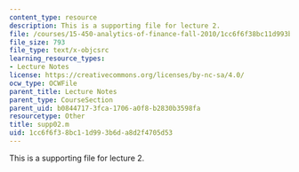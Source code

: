 ```yaml
---
content_type: resource
description: This is a supporting file for lecture 2.
file: /courses/15-450-analytics-of-finance-fall-2010/1cc6f6f38bc11d993b6da8d2f4705d53_supp02.m
file_size: 793
file_type: text/x-objcsrc
learning_resource_types:
- Lecture Notes
license: https://creativecommons.org/licenses/by-nc-sa/4.0/
ocw_type: OCWFile
parent_title: Lecture Notes
parent_type: CourseSection
parent_uid: b0844717-3fca-1706-a0f8-b2830b3598fa
resourcetype: Other
title: supp02.m
uid: 1cc6f6f3-8bc1-1d99-3b6d-a8d2f4705d53
---
```

This is a supporting file for lecture 2.